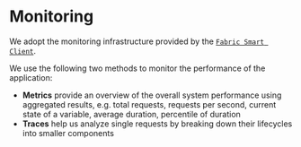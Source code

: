 # Monitoring

We adopt the monitoring infrastructure provided by the [`Fabric Smart Client`](https://github.com/hyperledger-labs/fabric-smart-client/blob/main/docs/platform/view/monitoring.md).

We use the following two methods to monitor the performance of the application:
* **Metrics** provide an overview of the overall system performance using aggregated results, e.g. total requests, requests per second, current state of a variable, average duration, percentile of duration
* **Traces** help us analyze single requests by breaking down their lifecycles into smaller components
